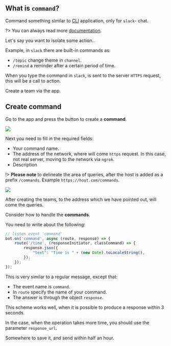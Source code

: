 ## What is `command`?

Command something similar to [CLI](https://ru.wikipedia.org/wiki/%D0%98%D0%BD%D1%82%D0%B5%D1%80%D1%84%D0%B5%D0%B9%D1%81_%D0%BA%D0%BE%D0%BC%D0%B0%D0%BD%D0%B4%D0%BD%D0%BE%D0%B9_%D1%81%D1%82%D1%80%D0%BE%D0%BA%D0%B8) application, only for `slack`- chat.

?> You can always read more [documentation](https://api.slack.com/slash-commands).

Let's say you want to isolate some action..

Example, in `slack` there are built-in commands as:
- `/topic` change theme in `channel`.
- `/remind` a reminder after a certain period of time.

When you type the command in `slack`, is sent to the server `HTTPS` request, this will be a call to action.

Create a team via the app.


## Create command

Go to the app and press the button to create a **command**.

<img src="/images/create-command.jpg">

Next you need to fill in the required fields:
- Your command name.
- The address of the network, where will come `https` request. In this case, not real server, moving to the network via `ngrok`.
- Description

!> **Please note** to delineate the area of queries, after the host is added as a prefix `/commands`.
Example `https://host.com/commands`.

<img src="/images/command-create-prew.jpg">

After creating the teams, to the address which we have pointed out, will come the queries.

Consider how to handle the **commands**.

You need to write about the following:

```javascript
// listen event 'command'
bot.on('command', async (route, response) => {
    route('/time', (responseInitiator, classCommand) => {
        response.json({
            "text": "Time is " + (new Date).toLocaleString(),
        });
    });
});
```

This is very similar to a regular message, except that:
- The event name is `command`.
- In `route` specify the name of your command.
- The answer is through the object `response`.

This scheme works well, when it is possible to produce a response within 3 seconds.

In the case, when the operation takes more time, you should use the parameter `response_url`.

Somewhere to save it, and send within half an hour.

